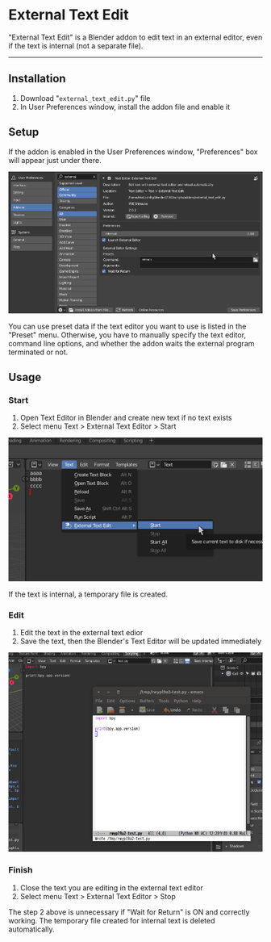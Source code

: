 # External Text Edit

"External Text Edit" is a Blender addon to edit text in an external editor, even if the text is internal (not a separate file).

---

## Installation

1. Download "`external_text_edit.py`" file
1. In User Preferences window, install the addon file and enable it


## Setup

If the addon is enabled in the User Preferences window, "Preferences" box will appear just under there.

![setup](https://raw.githubusercontent.com/iRi-E/blender_external_text_edit/images/screenshot_setup.png)

You can use preset data if the text editor you want to use is listed in the "Preset" menu.
Otherwise, you have to manually specify the text editor, command line options, and whether the addon waits the external program terminated or not.

## Usage

### Start
1. Open Text Editor in Blender and create new text if no text exists
1. Select menu Text > External Text Editor > Start

![menu](https://raw.githubusercontent.com/iRi-E/blender_external_text_edit/images/screenshot_menu.png)

If the text is internal, a temporary file is created.

### Edit
1. Edit the text in the external text edior
1. Save the text, then the Blender's Text Editor will be updated immediately

![edit](https://raw.githubusercontent.com/iRi-E/blender_external_text_edit/images/screenshot_edit.png)

### Finish
1. Close the text you are editing in the external text editor
1. Select menu Text > External Text Editor > Stop

The step 2 above is unnecessary if "Wait for Return" is ON and correctly working.
The temporary file created for internal text is deleted automatically.
